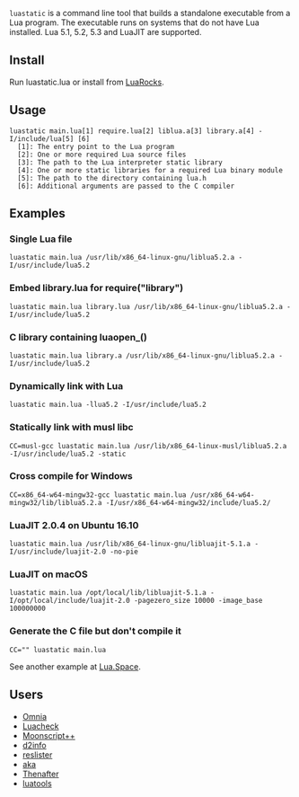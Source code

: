 `luastatic` is a command line tool that builds a standalone executable from a Lua 
program. The executable runs on systems that do not have Lua installed. Lua 5.1, 5.2, 5.3 
and LuaJIT are supported.

## Install
Run luastatic.lua or install from [LuaRocks](http://luarocks.org/modules/ers35/luastatic).

## Usage
```
luastatic main.lua[1] require.lua[2] liblua.a[3] library.a[4] -I/include/lua[5] [6]
  [1]: The entry point to the Lua program
  [2]: One or more required Lua source files
  [3]: The path to the Lua interpreter static library
  [4]: One or more static libraries for a required Lua binary module
  [5]: The path to the directory containing lua.h
  [6]: Additional arguments are passed to the C compiler
```

## Examples

### Single Lua file
`luastatic main.lua /usr/lib/x86_64-linux-gnu/liblua5.2.a -I/usr/include/lua5.2`

### Embed library.lua for require("library")
`luastatic main.lua library.lua /usr/lib/x86_64-linux-gnu/liblua5.2.a -I/usr/include/lua5.2`

### C library containing luaopen_()
`luastatic main.lua library.a /usr/lib/x86_64-linux-gnu/liblua5.2.a -I/usr/include/lua5.2`

### Dynamically link with Lua
`luastatic main.lua -llua5.2 -I/usr/include/lua5.2`

### Statically link with musl libc
`CC=musl-gcc luastatic main.lua /usr/lib/x86_64-linux-musl/liblua5.2.a -I/usr/include/lua5.2 -static`

### Cross compile for Windows
`CC=x86_64-w64-mingw32-gcc luastatic main.lua /usr/x86_64-w64-mingw32/lib/liblua5.2.a -I/usr/x86_64-w64-mingw32/include/lua5.2/`

### LuaJIT 2.0.4 on Ubuntu 16.10
`luastatic main.lua /usr/lib/x86_64-linux-gnu/libluajit-5.1.a -I/usr/include/luajit-2.0 -no-pie`

### LuaJIT on macOS
`luastatic main.lua /opt/local/lib/libluajit-5.1.a -I/opt/local/include/luajit-2.0 -pagezero_size 10000 -image_base 100000000`

### Generate the C file but don't compile it
`CC="" luastatic main.lua`

See another example at [Lua.Space](http://lua.space/tools/build-a-standalone-executable).

## Users
- [Omnia](https://github.com/tongson/omnia)
- [Luacheck](https://github.com/mpeterv/luacheck)
- [Moonscript++](https://github.com/owenkimbrell/Moonscriptxx)
- [d2info](https://github.com/squeek502/d2info)
- [reslister](https://github.com/Metastruct/reslister)
- [aka](https://github.com/bonidjukic/aka)
- [Thenafter](https://github.com/Jictyvoo/Thenafter)
- [luatools](https://github.com/ennorehling/luatools)
